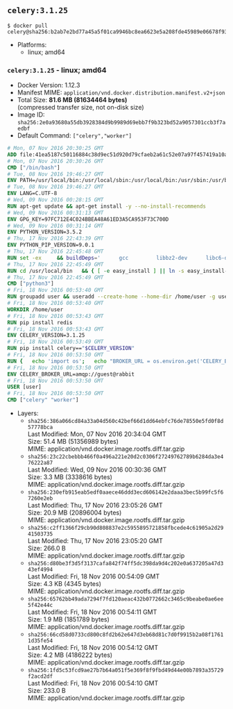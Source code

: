 ## `celery:3.1.25`

```console
$ docker pull celery@sha256:b2ab7e2bd77a45a5f01ca9946bc8ea6623e5a208fde45989e06678f931cc8ab6
```

-	Platforms:
	-	linux; amd64

### `celery:3.1.25` - linux; amd64

-	Docker Version: 1.12.3
-	Manifest MIME: `application/vnd.docker.distribution.manifest.v2+json`
-	Total Size: **81.6 MB (81634464 bytes)**  
	(compressed transfer size, not on-disk size)
-	Image ID: `sha256:2e0a93680a55db3928384d9b9989d69ebb7f9b323bd52a9057301ccb3f7aedbf`
-	Default Command: `["celery","worker"]`

```dockerfile
# Mon, 07 Nov 2016 20:30:25 GMT
ADD file:41ea5187c50116884c38d9ec51d920d79cfaeb2a61c52e07a97f457419a10a4f in / 
# Mon, 07 Nov 2016 20:30:26 GMT
CMD ["/bin/bash"]
# Tue, 08 Nov 2016 19:46:27 GMT
ENV PATH=/usr/local/bin:/usr/local/sbin:/usr/local/bin:/usr/sbin:/usr/bin:/sbin:/bin
# Tue, 08 Nov 2016 19:46:27 GMT
ENV LANG=C.UTF-8
# Wed, 09 Nov 2016 00:28:15 GMT
RUN apt-get update && apt-get install -y --no-install-recommends 		ca-certificates 		libgdbm3 		libsqlite3-0 		libssl1.0.0 	&& rm -rf /var/lib/apt/lists/*
# Wed, 09 Nov 2016 00:31:13 GMT
ENV GPG_KEY=97FC712E4C024BBEA48A61ED3A5CA953F73C700D
# Wed, 09 Nov 2016 00:31:14 GMT
ENV PYTHON_VERSION=3.5.2
# Thu, 17 Nov 2016 22:43:39 GMT
ENV PYTHON_PIP_VERSION=9.0.1
# Thu, 17 Nov 2016 22:45:48 GMT
RUN set -ex 	&& buildDeps=' 		gcc 		libbz2-dev 		libc6-dev 		libgdbm-dev 		liblzma-dev 		libncurses-dev 		libreadline-dev 		libsqlite3-dev 		libssl-dev 		make 		tcl-dev 		tk-dev 		wget 		xz-utils 		zlib1g-dev 	' 	&& apt-get update && apt-get install -y $buildDeps --no-install-recommends && rm -rf /var/lib/apt/lists/* 		&& wget -O python.tar.xz "https://www.python.org/ftp/python/${PYTHON_VERSION%%[a-z]*}/Python-$PYTHON_VERSION.tar.xz" 	&& wget -O python.tar.xz.asc "https://www.python.org/ftp/python/${PYTHON_VERSION%%[a-z]*}/Python-$PYTHON_VERSION.tar.xz.asc" 	&& export GNUPGHOME="$(mktemp -d)" 	&& gpg --keyserver ha.pool.sks-keyservers.net --recv-keys "$GPG_KEY" 	&& gpg --batch --verify python.tar.xz.asc python.tar.xz 	&& rm -r "$GNUPGHOME" python.tar.xz.asc 	&& mkdir -p /usr/src/python 	&& tar -xJC /usr/src/python --strip-components=1 -f python.tar.xz 	&& rm python.tar.xz 		&& cd /usr/src/python 	&& ./configure 		--enable-loadable-sqlite-extensions 		--enable-shared 	&& make -j$(nproc) 	&& make install 	&& ldconfig 		&& if [ ! -e /usr/local/bin/pip3 ]; then : 		&& wget -O /tmp/get-pip.py 'https://bootstrap.pypa.io/get-pip.py' 		&& python3 /tmp/get-pip.py "pip==$PYTHON_PIP_VERSION" 		&& rm /tmp/get-pip.py 	; fi 	&& pip3 install --no-cache-dir --upgrade --force-reinstall "pip==$PYTHON_PIP_VERSION" 	&& [ "$(pip list |tac|tac| awk -F '[ ()]+' '$1 == "pip" { print $2; exit }')" = "$PYTHON_PIP_VERSION" ] 		&& find /usr/local -depth 		\( 			\( -type d -a -name test -o -name tests \) 			-o 			\( -type f -a -name '*.pyc' -o -name '*.pyo' \) 		\) -exec rm -rf '{}' + 	&& apt-get purge -y --auto-remove $buildDeps 	&& rm -rf /usr/src/python ~/.cache
# Thu, 17 Nov 2016 22:45:49 GMT
RUN cd /usr/local/bin 	&& { [ -e easy_install ] || ln -s easy_install-* easy_install; } 	&& ln -s idle3 idle 	&& ln -s pydoc3 pydoc 	&& ln -s python3 python 	&& ln -s python3-config python-config
# Thu, 17 Nov 2016 22:45:49 GMT
CMD ["python3"]
# Fri, 18 Nov 2016 00:53:40 GMT
RUN groupadd user && useradd --create-home --home-dir /home/user -g user user
# Fri, 18 Nov 2016 00:53:40 GMT
WORKDIR /home/user
# Fri, 18 Nov 2016 00:53:43 GMT
RUN pip install redis
# Fri, 18 Nov 2016 00:53:43 GMT
ENV CELERY_VERSION=3.1.25
# Fri, 18 Nov 2016 00:53:49 GMT
RUN pip install celery=="$CELERY_VERSION"
# Fri, 18 Nov 2016 00:53:50 GMT
RUN { 	echo 'import os'; 	echo "BROKER_URL = os.environ.get('CELERY_BROKER_URL', 'amqp://')"; } > celeryconfig.py
# Fri, 18 Nov 2016 00:53:50 GMT
ENV CELERY_BROKER_URL=amqp://guest@rabbit
# Fri, 18 Nov 2016 00:53:50 GMT
USER [user]
# Fri, 18 Nov 2016 00:53:50 GMT
CMD ["celery" "worker"]
```

-	Layers:
	-	`sha256:386a066cd84a33a04d560c42bef66d1dd64ebfc76de78550e5fd0f8d57778bca`  
		Last Modified: Mon, 07 Nov 2016 20:34:04 GMT  
		Size: 51.4 MB (51356989 bytes)  
		MIME: application/vnd.docker.image.rootfs.diff.tar.gzip
	-	`sha256:23c22cbebbb466f0a496a221e20d2c0306f27249762789b6284da3e476222a87`  
		Last Modified: Wed, 09 Nov 2016 00:30:36 GMT  
		Size: 3.3 MB (3338616 bytes)  
		MIME: application/vnd.docker.image.rootfs.diff.tar.gzip
	-	`sha256:230efb915eab5edf0aaece46ddd3ecd606142e2daaa3bec5b99fc5f67260e2eb`  
		Last Modified: Thu, 17 Nov 2016 23:05:26 GMT  
		Size: 20.9 MB (20896004 bytes)  
		MIME: application/vnd.docker.image.rootfs.diff.tar.gzip
	-	`sha256:c2ff1366f29cb90d808837e2c5955895721858fbcede4c61905a2d2941503735`  
		Last Modified: Thu, 17 Nov 2016 23:05:20 GMT  
		Size: 266.0 B  
		MIME: application/vnd.docker.image.rootfs.diff.tar.gzip
	-	`sha256:d80be3f3d5f3137cafa842f74ff5dc398da9d4c202e0a637205a47d343ef4994`  
		Last Modified: Fri, 18 Nov 2016 00:54:09 GMT  
		Size: 4.3 KB (4345 bytes)  
		MIME: application/vnd.docker.image.rootfs.diff.tar.gzip
	-	`sha256:65762bb49ada7294f7fd120aeac432b0772662c3465c9beabe0ae6ee5f42e44c`  
		Last Modified: Fri, 18 Nov 2016 00:54:11 GMT  
		Size: 1.9 MB (1851789 bytes)  
		MIME: application/vnd.docker.image.rootfs.diff.tar.gzip
	-	`sha256:66cd58d0733cd800c8fd2b62e647d3eb68d81c7d0f9915b2a08f17611d35fe54`  
		Last Modified: Fri, 18 Nov 2016 00:54:12 GMT  
		Size: 4.2 MB (4186222 bytes)  
		MIME: application/vnd.docker.image.rootfs.diff.tar.gzip
	-	`sha256:1fd5c53fcd9ae27b7b64a051f5e369f8f9fbd49d44e00b7893a35729f2acd2df`  
		Last Modified: Fri, 18 Nov 2016 00:54:10 GMT  
		Size: 233.0 B  
		MIME: application/vnd.docker.image.rootfs.diff.tar.gzip
